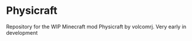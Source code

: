Physicraft
==========

Repository for the WIP Minecraft mod Physicraft by volcomrj.  Very early in development
